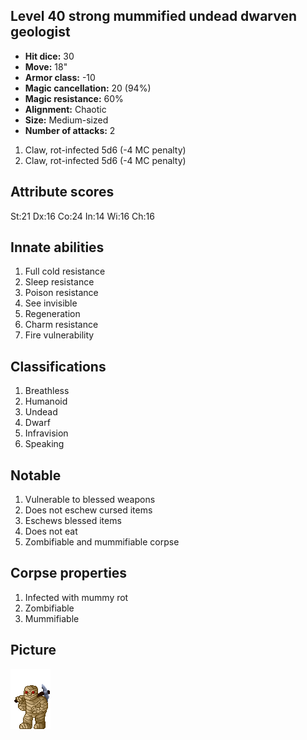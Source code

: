 ## Level 40 strong mummified undead dwarven geologist
- **Hit dice:** 30
- **Move:** 18"
- **Armor class:** -10
- **Magic cancellation:** 20 (94%)
- **Magic resistance:** 60%
- **Alignment:** Chaotic
- **Size:** Medium-sized
- **Number of attacks:** 2
1. Claw, rot-infected 5d6 (-4 MC penalty)
2. Claw, rot-infected 5d6 (-4 MC penalty)
## Attribute scores
St:21 Dx:16 Co:24 In:14 Wi:16 Ch:16
## Innate abilities
1. Full cold resistance
2. Sleep resistance
3. Poison resistance
4. See invisible
5. Regeneration
6. Charm resistance
7. Fire vulnerability
## Classifications
1. Breathless
2. Humanoid
3. Undead
4. Dwarf
5. Infravision
6. Speaking
## Notable
1. Vulnerable to blessed weapons
2. Does not eschew cursed items
3. Eschews blessed items
4. Does not eat
5. Zombifiable and mummifiable corpse
## Corpse properties
1. Infected with mummy rot
2. Zombifiable
3. Mummifiable
## Picture
![Greater dwarven mummy geologist](https://github.com/hyvanmielenpelit/GnollHackTileSet/blob/main/Monsters/greater_dwarven_mummy_geologist/greater_dwarven_mummy_geologist.png)
